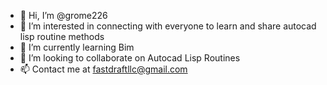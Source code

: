 - 👋 Hi, I’m @grome226
- 👀 I’m interested in connecting with everyone to learn and share autocad lisp routine methods
- 🌱 I’m currently learning Bim
- 💞️ I’m looking to collaborate on Autocad Lisp Routines
- 📫 Contact me at fastdraftllc@gmail.com

<!---
grome226/grome226 is a ✨ special ✨ repository because its `README.md` (this file) appears on your GitHub profile.
You can click the Preview link to take a look at your changes.
--->
